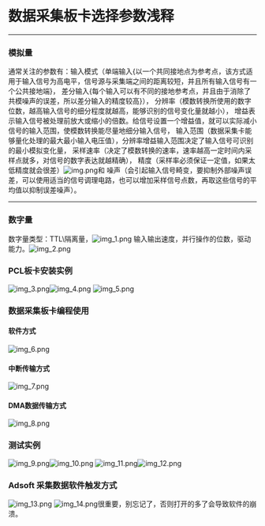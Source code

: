 # 数据采集板卡选择参数浅释
***
### 模拟量
通常关注的参数有：输入模式（单端输入{以一个共同接地点为参考点，该方式适用于输入信号为高电平，信号源与采集端之间的距离较短，并且所有输入信号有一个公共接地端}，
差分输入{每个输入可以有不同的接地参考点，并且由于消除了共模噪声的误差，所以差分输入的精度较高}），
分辨率（模数转换所使用的数字位数，越高输入信号的细分程度就越高，能够识别的信号变化量就越小），
增益表示输入信号被处理前放大或缩小的倍数。给信号设置一个增益值，就可以实际减小信号的输入范围，使模数转换能尽量地细分输入信号，
输入范围（数据采集卡能够量化处理的最大最小输入电压值），分辨率增益输入范围决定了输入信号可识别的最小模拟变化量，
采样速率（决定了模数转换的速率，速率越高一定时间内采样点就多，对信号的数字表达就越精确），
精度（采样率必须保证一定值，如果太低精度就会很差）![img.png](img.png)和
噪声（会引起输入信号畸变，要抑制外部噪声误差，可以使用适当的信号调理电路，也可以增加采样信号点数，再取这些信号的平均值以抑制误差噪声）。
***
### 数字量
数字量类型：TTL\隔离量，![img_1.png](img_1.png)
输入输出速度，并行操作的位数，驱动能力。![img_2.png](img_2.png)
### PCL板卡安装实例
![img_3.png](img_3.png)![img_4.png](img_4.png)
![img_5.png](img_5.png)
### 数据采集板卡编程使用
#### 软件方式
![img_6.png](img_6.png)
#### 中断传输方式
![img_7.png](img_7.png)
#### DMA数据传输方式
![img_8.png](img_8.png)

### 测试实例
![img_9.png](img_9.png)![img_10.png](img_10.png)
![img_11.png](img_11.png)![img_12.png](img_12.png)

### Adsoft 采集数据软件触发方式
![img_13.png](img_13.png)
![img_14.png](img_14.png)很重要，别忘记了，否则打开的多了会导致软件的崩溃。
